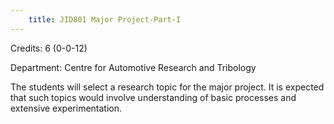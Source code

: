 ```yaml
---
    title: JID801 Major Project-Part-I
---
```

Credits: 6 (0-0-12)

Department: Centre for Automotive Research and Tribology

The students will select a research topic for the major project. It is expected that such topics would involve understanding of basic processes and extensive experimentation.